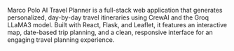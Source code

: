 Marco Polo AI Travel Planner is a full-stack web application that generates personalized, day-by-day travel itineraries using CrewAI and the Groq LLaMA3 model. Built with React, Flask, and Leaflet, it features an interactive map, date-based trip planning, and a clean, responsive interface for an engaging travel planning experience.
